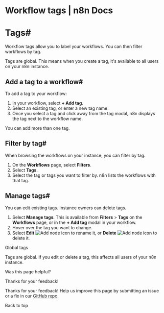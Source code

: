# Workflow tags | n8n Docs

[ ](https://github.com/n8n-io/n8n-docs/edit/main/docs/workflows/tags.md "Edit this page")

# Tags#

Workflow tags allow you to label your workflows. You can then filter workflows by tag.

Tags are global. This means when you create a tag, it's available to all users on your n8n instance.

## Add a tag to a workflow#

To add a tag to your workflow:

  1. In your workflow, select **\+ Add tag**.
  2. Select an existing tag, or enter a new tag name.
  3. Once you select a tag and click away from the tag modal, n8n displays the tag next to the workflow name.

You can add more than one tag.

## Filter by tag#

When browsing the workflows on your instance, you can filter by tag.

  1. On the **Workflows** page, select **Filters**.
  2. Select **Tags**.
  3. Select the tag or tags you want to filter by. n8n lists the workflows with that tag.

## Manage tags#

You can edit existing tags. Instance owners can delete tags.

  1. Select **Manage tags**. This is available from **Filters** > **Tags** on the **Workflows** page, or in the **\+ Add tag** modal in your workflow.
  2. Hover over the tag you want to change.
  3. Select **Edit** ![Add node icon](../../_images/common-icons/edit.png) to rename it, or **Delete** ![Add node icon](../../_images/common-icons/delete.png) to delete it.

Global tags

Tags are global. If you edit or delete a tag, this affects all users of your n8n instance.

Was this page helpful? 

Thanks for your feedback! 

Thanks for your feedback! Help us improve this page by submitting an issue or a fix in our [GitHub repo](https://github.com/n8n-io/n8n-docs). 

Back to top